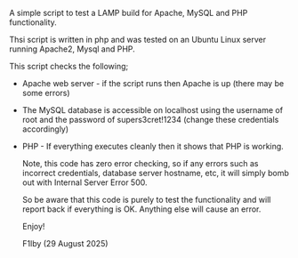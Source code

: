 A simple script to test a LAMP build for Apache, MySQL and PHP functionality.

Thsi script is written in php and was tested on an Ubuntu Linux server running Apache2, Mysql and PHP.

This script checks the following;
* Apache web server - if the script runs then Apache is up (there may be some errors)
* The MySQL database is accessible on localhost using the username of root and the password of supers3cret!1234 (change these credentials accordingly)
* PHP - If everything executes cleanly then it shows that PHP is working.

  Note, this code has zero error checking, so if any errors such as incorrect credentials, database server hostname, etc, it will simply bomb out with Internal Server Error 500.

  So be aware that this code is purely to test the functionality and will report back if everything is OK. Anything else will cause an error.

  Enjoy!

  F1lby  (29 August 2025)
  
